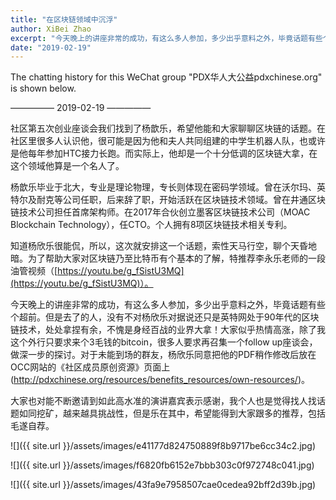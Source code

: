 ```yaml
---
title: "在区块链领域中沉浮"
author: XiBei Zhao
excerpt: "今天晚上的讲座非常的成功，有这么多人参加，多少出乎意料之外，毕竟话题有些个超前。但是去了的人，没有不对杨欣乐对据说还只是英特网处于90年代的区块链技术，处处拿捏有余，不愧是身经百战的业界大拿！大家似乎热情高涨，很多人要求再召集一个follow up座谈会，做深一步的探讨。"
date: "2019-02-19"
---
```


The chatting history for this WeChat group "PDX华人大公益pdxchinese.org" is shown below.

—————  2019-02-19  —————


社区第五次创业座谈会我们找到了杨歆乐，希望他能和大家聊聊区块链的话题。在社区里很多人认识他，很可能是因为他和夫人共同组建的中学生机器人队，也或许是他每年参加HTC接力长跑。而实际上，他却是一个十分低调的区块链大拿，在这个领域他算是一个名人了。

杨歆乐毕业于北大，专业是理论物理，专长则体现在密码学领域。曾在沃尔玛、英特尔及耐克等公司任职，后来辞了职，开始活跃在区块链技术领域。曾在井通区块链技术公司担任首席架构师。在2017年合伙创立墨客区块链技术公司（MOAC Blockchain Technology），任CTO。个人拥有8项区块链技术相关专利。

知道杨欣乐很能侃，所以，这次就安排这一个话题，索性天马行空，聊个天昏地暗。为了帮助大家对区块链乃至比特币有个基本的了解，特推荐李永乐老师的一段油管视频（[https://youtu.be/g_fSistU3MQ](https://youtu.be/g_fSistU3MQ)）。

今天晚上的讲座非常的成功，有这么多人参加，多少出乎意料之外，毕竟话题有些个超前。但是去了的人，没有不对杨欣乐对据说还只是英特网处于90年代的区块链技术，处处拿捏有余，不愧是身经百战的业界大拿！大家似乎热情高涨，除了我这个外行只要求来个3毛钱的bitcoin，很多人要求再召集一个follow up座谈会，做深一步的探讨。对于未能到场的群友，杨欣乐同意把他的PDF稍作修改后放在OCC网站的《社区成员原创资源》页面上(http://pdxchinese.org/resources/benefits_resources/own-resources/)。

大家也对能不断邀请到如此高水准的演讲嘉宾表示感谢，我个人也是觉得找人找话题如同挖矿，越来越具挑战性，但是乐在其中，希望能得到大家跟多的推荐，包括毛遂自荐。

![]({{ site.url }}/assets/images/e41177d824750889f8b9717be6cc34c2.jpg)

![]({{ site.url }}/assets/images/f6820fb6152e7bbb303c0f972748c041.jpg)

![]({{ site.url }}/assets/images/43fa9e7958507cae0cedea92bff2d39b.jpg)
